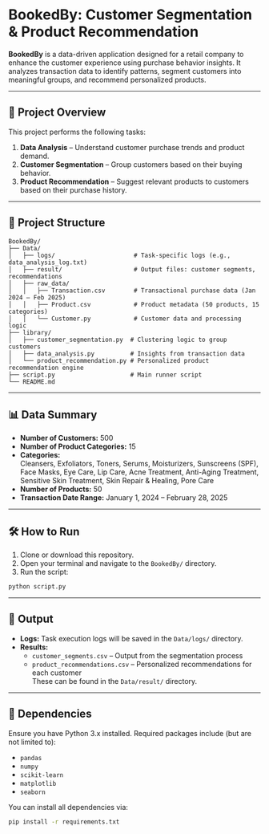 # BookedBy: Customer Segmentation & Product Recommendation

**BookedBy** is a data-driven application designed for a retail company to enhance the customer experience using purchase behavior insights. It analyzes transaction data to identify patterns, segment customers into meaningful groups, and recommend personalized products.

---

## 🚀 Project Overview

This project performs the following tasks:

1. **Data Analysis** – Understand customer purchase trends and product demand.
2. **Customer Segmentation** – Group customers based on their buying behavior.
3. **Product Recommendation** – Suggest relevant products to customers based on their purchase history.

---

## 📂 Project Structure

```
BookedBy/
├── Data/ 
│   ├── logs/                      # Task-specific logs (e.g., data_analysis_log.txt)
│   ├── result/                    # Output files: customer segments, recommendations
│   ├── raw_data/ 
│   │   ├── Transaction.csv        # Transactional purchase data (Jan 2024 – Feb 2025)
│   │   ├── Product.csv            # Product metadata (50 products, 15 categories)
│   │   └── Customer.py            # Customer data and processing logic
├── library/
│   ├── customer_segmentation.py  # Clustering logic to group customers
│   ├── data_analysis.py          # Insights from transaction data
│   └── product_recommendation.py # Personalized product recommendation engine
├── script.py                     # Main runner script
└── README.md
```

---

## 📊 Data Summary

- **Number of Customers:** 500  
- **Number of Product Categories:** 15  
- **Categories:**  
  Cleansers, Exfoliators, Toners, Serums, Moisturizers, Sunscreens (SPF), Face Masks, Eye Care, Lip Care, Acne Treatment, Anti-Aging Treatment, Sensitive Skin Treatment, Skin Repair & Healing, Pore Care  
- **Number of Products:** 50  
- **Transaction Date Range:** January 1, 2024 – February 28, 2025

---

## 🛠 How to Run

1. Clone or download this repository.
2. Open your terminal and navigate to the `BookedBy/` directory.
3. Run the script:

```bash
python script.py
```

---

## 📁 Output

- **Logs:** Task execution logs will be saved in the `Data/logs/` directory.
- **Results:**  
  - `customer_segments.csv` – Output from the segmentation process  
  - `product_recommendations.csv` – Personalized recommendations for each customer  
  These can be found in the `Data/result/` directory.

---

## 📌 Dependencies

Ensure you have Python 3.x installed. Required packages include (but are not limited to):

- `pandas`
- `numpy`
- `scikit-learn`
- `matplotlib`
- `seaborn`

You can install all dependencies via:

```bash
pip install -r requirements.txt
``` 